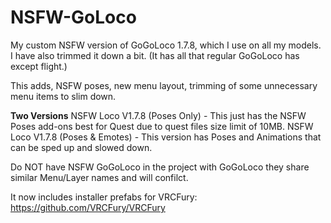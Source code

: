 # NSFW-GoLoco
My custom NSFW version of GoGoLoco 1.7.8, which I use on all my models. I have also trimmed it down a bit. (It has all that regular GoGoLoco has except flight.)

This adds, NSFW poses, new menu layout, trimming of some unnecessary menu items to slim down.

**Two Versions**
NSFW Loco V1.7.8 (Poses Only) - This just has the NSFW Poses add-ons best for Quest due to quest files size limit of 10MB.
NSFW Loco V1.7.8 (Poses & Emotes) - This version has Poses and Animations that can be sped up and slowed down.

Do NOT have NSFW GoGoLoco in the project with GoGoLoco they share similar Menu/Layer names and will confilct.

It now includes installer prefabs for VRCFury: https://github.com/VRCFury/VRCFury

